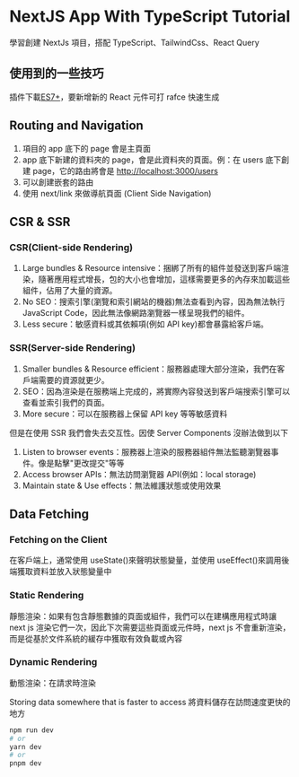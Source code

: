 # NextJS App With TypeScript Tutorial

學習創建 NextJs 項目，搭配 TypeScript、TailwindCss、React Query

## 使用到的一些技巧

插件下載[ES7+](https://marketplace.visualstudio.com/items?itemName=dsznajder.es7-react-js-snippets)，要新增新的 React 元件可打 rafce 快速生成

## Routing and Navigation

1. 項目的 app 底下的 page 會是主頁面
2. app 底下新建的資料夾的 page，會是此資料夾的頁面。例：在 users 底下創建 page，它的路由將會是 [http://localhost:3000/users](http://localhost:3000/users)
3. 可以創建嵌套的路由
4. 使用 next/link 來做導航頁面 (Client Side Navigation)

## CSR & SSR

### CSR(Client-side Rendering)

1. Large bundles & Resource intensive：捆綁了所有的組件並發送到客戶端渲染，隨著應用程式增長，包的大小也會增加，這樣需要更多的內存來加載這些組件，佔用了大量的資源。
2. No SEO：搜索引擎(瀏覽和索引網站的機器)無法查看到內容，因為無法執行 JavaScript Code，因此無法像網路瀏覽器一樣呈現我們的組件。
3. Less secure：敏感資料或其依賴項(例如 API key)都會暴露給客戶端。

### SSR(Server-side Rendering)

1. Smaller bundles & Resource efficient：服務器處理大部分渲染，我們在客戶端需要的資源就更少。
2. SEO：因為渲染是在服務端上完成的，將實際內容發送到客戶端搜索引擎可以查看並索引我們的頁面。
3. More secure：可以在服務器上保留 API key 等等敏感資料

但是在使用 SSR 我們會失去交互性。因使 Server Components 沒辦法做到以下

1. Listen to browser events：服務器上渲染的服務器組件無法監聽瀏覽器事件。像是點擊"更改提交"等等
2. Access browser APIs：無法訪問瀏覽器 API(例如：local storage)
3. Maintain state & Use effects：無法維護狀態或使用效果

## Data Fetching

### Fetching on the Client

在客戶端上，通常使用 useState()來聲明狀態變量，並使用 useEffect()來調用後端獲取資料並放入狀態變量中

### Static Rendering

靜態渲染：如果有包含靜態數據的頁面或組件，我們可以在建構應用程式時讓 next js 渲染它們一次，因此下次需要這些頁面或元件時，next js 不會重新渲染，而是從基於文件系統的緩存中獲取有效負載或內容

### Dynamic Rendering

動態渲染：在請求時渲染

Storing data somewhere that is faster to access
將資料儲存在訪問速度更快的地方

```bash
npm run dev
# or
yarn dev
# or
pnpm dev
```
